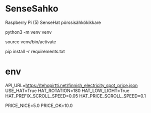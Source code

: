 # SenseSahko

Raspberry Pi (5) SenseHat pörssisähkökikkare

python3 -m venv venv

source venv/bin/activate

pip install -r requirements.txt

# env

API_URL=https://tehopirtti.net/finnish_electricity_spot_price.json
USE_HAT=True
HAT_ROTATION=180
HAT_LOW_LIGHT=True
HAT_PREFIX_SCROLL_SPEED=0.05
HAT_PRICE_SCROLL_SPEED=0.1

PRICE_NICE=5.0
PRICE_OK=10.0
